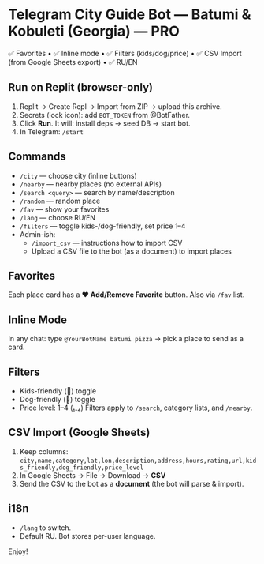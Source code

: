 # Telegram City Guide Bot — Batumi & Kobuleti (Georgia) — PRO

✅ Favorites • ✅ Inline mode • ✅ Filters (kids/dog/price) • ✅ CSV Import (from Google Sheets export) • ✅ RU/EN

## Run on Replit (browser-only)
1) Replit → Create Repl → Import from ZIP → upload this archive.
2) Secrets (lock icon): add `BOT_TOKEN` from @BotFather.
3) Click **Run**. It will: install deps → seed DB → start bot.
4) In Telegram: `/start`

## Commands
- `/city` — choose city (inline buttons)
- `/nearby` — nearby places (no external APIs)
- `/search <query>` — search by name/description
- `/random` — random place
- `/fav` — show your favorites
- `/lang` — choose RU/EN
- `/filters` — toggle kids-/dog-friendly, set price 1–4
- Admin-ish:
  - `/import_csv` — instructions how to import CSV
  - Upload a CSV file to the bot (as a document) to import places

## Favorites
Each place card has a **❤️ Add/Remove Favorite** button. Also via `/fav` list.

## Inline Mode
In any chat: type `@YourBotName batumi pizza` → pick a place to send as a card.

## Filters
- Kids-friendly (👶) toggle
- Dog-friendly (🐶) toggle
- Price level: 1–4 (₁₋₄)
Filters apply to `/search`, category lists, and `/nearby`.

## CSV Import (Google Sheets)
1) Keep columns: `city,name,category,lat,lon,description,address,hours,rating,url,kids_friendly,dog_friendly,price_level`
2) In Google Sheets → File → Download → **CSV**
3) Send the CSV to the bot as a **document** (the bot will parse & import).

## i18n
- `/lang` to switch.
- Default RU. Bot stores per-user language.

Enjoy!
